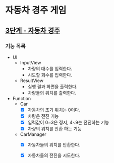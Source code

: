 # 자동차 경주 게임
## [3단계 - 자동차 경주](https://edu.nextstep.camp/s/E42ziiPQ/ls/btefkF6S)

### 기능 목록
- UI
  - InputView
    - 차량의 대수를 입력한다.
    - 시도할 회수를 입력한다.
  - ResultView
    - 실행 결과 화면을 출력한다.
    - 차량들의 위치를 출력한다.
- Function
  - Car
    - [x] 자동차의 초기 위치는 0이다.
    - [x] 차량은 전진 기능
    - [x] 입력값이 0~3은 정지, 4~9는 전진하는 기능
    - [x] 차량의 위치를 반환 하는 기능
  - CarManager
    - [x] 자동차들의 위치를 반환한다.
    - [x] 자동차들의 전진을 시도한다. 


